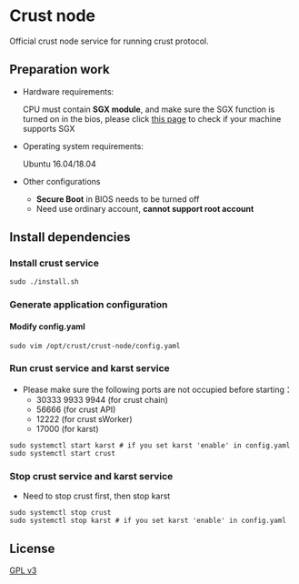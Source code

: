 # Crust node
Official crust node service for running crust protocol.

## Preparation work
- Hardware requirements: 

  CPU must contain **SGX module**, and make sure the SGX function is turned on in the bios, please click [this page](https://github.com/crustio/crust/wiki/Check-TEE-supportive) to check if your machine supports SGX

- Operating system requirements:

  Ubuntu 16.04/18.04
  
- Other configurations

  - **Secure Boot** in BIOS needs to be turned off
  - Need use ordinary account, **cannot support root account**

## Install dependencies

### Install crust service
```shell
sudo ./install.sh
```

### Generate application configuration

#### Modify config.yaml
```shell
sudo vim /opt/crust/crust-node/config.yaml
```

### Run crust service and karst service

- Please make sure the following ports are not occupied before starting：
  - 30333 9933 9944 (for crust chain)
  - 56666 (for crust API)
  - 12222 (for crust sWorker)
  - 17000 (for karst)


```shell
sudo systemctl start karst # if you set karst 'enable' in config.yaml
sudo systemctl start crust
```

### Stop crust service and karst service
- Need to stop crust first, then stop karst

```shell
sudo systemctl stop crust
sudo systemctl stop karst # if you set karst 'enable' in config.yaml
```

## License

[GPL v3](LICENSE)
